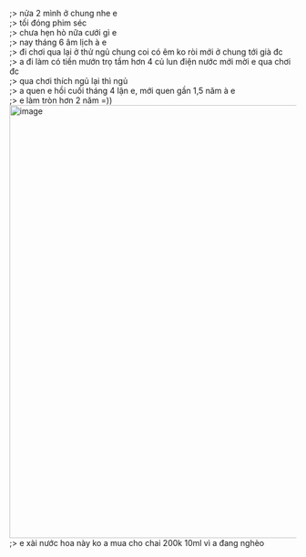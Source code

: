 ;> nửa 2 mình ở chung nhe e<br>
;> tối đóng phim séc<br>
;> chưa hẹn hò nữa cưới gì e<br>
;> nay tháng 6 âm lịch à e<br>
;> đi chơi qua lại ở thử ngủ chung coi có êm ko ròi mới ở chung tới già đc<br>
;> a đi làm có tiền mướn trọ tầm hơn 4 củ lun điện nước mới mời e qua chơi đc<br>
;> qua chơi thích ngủ lại thì ngủ<br>
;> a quen e hồi cuối tháng 4 lận e, mới quen gần 1,5 năm à e<br>
;> e làm tròn hơn 2 năm =))<br>
<img width="979" height="760" alt="image" src="https://github.com/user-attachments/assets/df0f5c80-e603-47a5-8ba0-b511b3619b24" /><br>
;> e xài nước hoa này ko a mua cho chai 200k 10ml vì a đang nghèo
